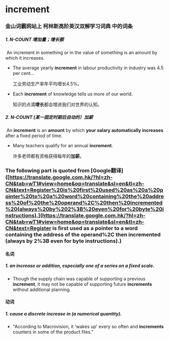 # increment

### 金山词霸网站上 柯林斯高阶英汉双解学习词典 中的词条

##### 1. N-COUNT 增加量；增长额

​	An increment in something or in the value of something is an amount by which it increases.

- The average yearly **increment** in labour productivity in industry was 4.5 per cent...

  工业劳动生产率年平均增长4.5%。

- Each **increment** of knowledge tells us more of our world.

  知识的点滴**增长**都会增进我们对世界的认知。

##### 2. N-COUNT (某一固定时期后自动的）加薪

​	An **increment** is an **amount** by which **your salary automatically increases** after a fixed period of time.

- Many teachers qualify for an annual **increment**.

  许多老师都有资格获得每年的**加薪**。



### The following part is quoted from [Google翻译]([https://translate.google.com.hk/?hl=zh-CN&tab=wT1#view=home&op=translate&sl=en&tl=zh-CN&text=Register%20is%20first%20used%20as%20a%20pointer%20to%20a%20word%20containing%20the%20address%20of%20the%20operand%2C%20then%20incremented%20(always%20by%202%3B%20even%20for%20byte%20instructions).](https://translate.google.com.hk/?hl=zh-CN&tab=wT1#view=home&op=translate&sl=en&tl=zh-CN&text=Register is first used as a pointer to a word containing the address of the operand%2C then incremented (always by 2%3B even for byte instructions).)

#### 名词

##### 1. an increase or addition, especially one of a series on a fixed scale.

- Though the supply chain was capable of supporting a previous **increment**, it may not be capable of supporting future **increments** without additional planning.

#### 动词

##### 1. cause a discrete increase in (a numerical quantity).

- "According to Macrovision, it 'wakes up' every so often and **increments** counters in some of the product files."















